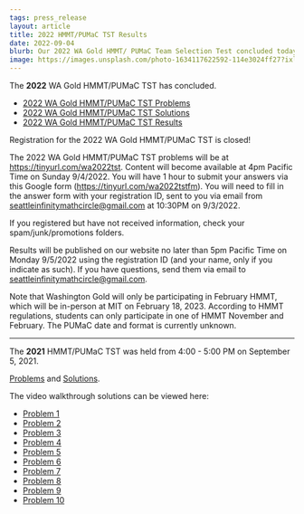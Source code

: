 ```yaml
---
tags: press_release
layout: article
title: 2022 HMMT/PUMaC TST Results
date: 2022-09-04
blurb: Our 2022 WA Gold HMMT/ PUMaC Team Selection Test concluded today. Results, as well as test problems and solutions, are published within. Thanks to everyone who participated, and congratulations to everyone who made it onto a team!
image: https://images.unsplash.com/photo-1634117622592-114e3024ff27?ixlib=rb-4.0.3&ixid=M3wxMjA3fDB8MHxwaG90by1wYWdlfHx8fGVufDB8fHx8fA%3D%3D&auto=format&fit=crop&w=1025&q=80
---
```


The **2022** WA Gold HMMT/PUMaC TST has concluded.

- [2022 WA Gold HMMT/PUMaC TST Problems](https://drive.google.com/file/d/1Azz4-0354FqT51KRzlHR4qTZwiUUUuGr/view?usp=sharing)
- [2022 WA Gold HMMT/PUMaC TST Solutions](https://drive.google.com/file/d/1GK93EsJLzmelsfshTJrdg98Yyn18GkOJ/view?usp=sharing)
- [2022 WA Gold HMMT/PUMaC TST Results](https://docs.google.com/spreadsheets/d/1Jm9be4UB5qDz7NCNZdLCiWcPiXdU7gW19Mbzxod9gTI/edit#gid=0)

Registration for the 2022 WA Gold HMMT/PUMaC TST is closed!

The 2022 WA Gold HMMT/PUMaC TST problems will be at https://tinyurl.com/wa2022tst. Content will become available at 4pm Pacific Time on Sunday 9/4/2022. You will have 1 hour to submit your answers via this Google form (https://tinyurl.com/wa2022tstfm). You will need to fill in the answer form with your registration ID, sent to you via email from seattleinfinitymathcircle@gmail.com at 10:30PM on 9/3/2022.

If you registered but have not received information, check your spam/junk/promotions folders.

Results will be published on our website no later than 5pm Pacific Time on Monday 9/5/2022 using the registration ID (and your name, only if you indicate as such). If you have questions, send them via email to seattleinfinitymathcircle@gmail.com.

Note that Washington Gold will only be participating in February HMMT, which will be in-person at MIT on February 18, 2023. According to HMMT regulations, students can only participate in one of HMMT November and February. The PUMaC date and format is currently unknown.

---

The **2021** HMMT/PUMaC TST was held from 4:00 - 5:00 PM on September 5, 2021.

[Problems](https://drive.google.com/file/d/10g8aiLwl2PVZFe_OuxAt1ZvHzTq2BClt/view) and [Solutions](https://drive.google.com/file/d/1nsd_XmOudGGIVezClPSB8XBs-scAzQfN/view).

The video walkthrough solutions can be viewed here:

- [Problem 1](https://youtu.be/knX67MAtJQs)
- [Problem 2](https://youtu.be/rFQ_B6igUSQ)
- [Problem 3](https://youtu.be/Ae0tSAGnv7E)
- [Problem 4](https://youtu.be/IivOyVdXAEM)
- [Problem 5](https://youtu.be/OIuTf_dWC8Q)
- [Problem 6](https://youtu.be/RFwMgQolq_s)
- [Problem 7](https://youtu.be/CTFgK865lzE)
- [Problem 8](https://youtu.be/u_6ESMimI74)
- [Problem 9](https://youtu.be/o3P4SqqiNL4)
- [Problem 10](https://youtu.be/H4qLFJzsUhg)
